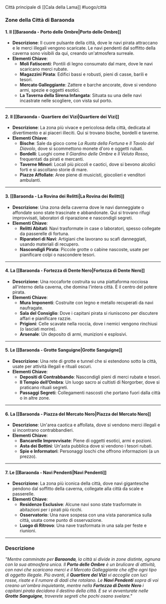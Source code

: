 Città principale di [[Cala della Lama]]
#luogo/città

### **Zone della Città di Baraonda**

#### **1. Il [[Baraonda - Porto delle Ombre|Porto delle Ombre]]**
- **Descrizione**: Il cuore pulsante della città, dove le navi pirata attraccano e le merci illegali vengono scaricate. Le navi pendenti dal soffitto della caverna sono visibili da qui, creando un'atmosfera surreale.
- **Elementi Chiave**:
  - **Moli Fatiscenti**: Pontili di legno consumato dal mare, dove le navi scaricano merci rubate.
  - **Magazzini Pirata**: Edifici bassi e robusti, pieni di casse, barili e tesori.
  - **Mercato Galleggiante**: Zattere e barche ancorate, dove si vendono armi, spezie e oggetti esotici.
  - **La Taverna della Sirena Infangata**: Situata su una delle navi incastrate nelle scogliere, con vista sul porto.
---

#### **2. Il [[Baraonda - Quartiere dei Vizi|Quartiere dei Vizi]]**
- **Descrizione**: La zona più vivace e pericolosa della città, dedicata al divertimento e ai piaceri illeciti. Qui si trovano bische, bordelli e taverne.
- **Elementi Chiave**:
  - **Bische**: Sale da gioco come *La Ruota della Fortuna* e *Il Tavolo del Diavolo*, dove si scommettono monete d'oro e oggetti rubati.
  - **Bordelli**: Luoghi come *Il Giardino delle Ombre* e *Il Veluto Rosso*, frequentati da pirati e mercanti.
  - **Taverne Minori**: Locali più piccoli e caotici, dove si bevono alcolici forti e si ascoltano storie di mare.
  - **Piazze Affollate**: Aree piene di musicisti, giocolieri e venditori ambulanti.

---

#### **3. [[Baraonda - La Rovina dei Relitti|La Rovina dei Relitti]]**
- **Descrizione**: Una zona della caverna dove le navi danneggiate o affondate sono state trascinate e abbandonate. Qui si trovano rifugi improvvisati, laboratori di riparazione e nascondigli segreti.
- **Elementi Chiave**:
  - **Relitti Abitati**: Navi trasformate in case o laboratori, spesso collegate da passerelle di fortuna.
  - **Riparatori di Navi**: Artigiani che lavorano su scafi danneggiati, usando materiali di recupero.
  - **Nascondigli Pirata**: Piccole grotte o cabine nascoste, usate per pianificare colpi o nascondere tesori.

---

#### **4. La [[Baraonda - Fortezza di Dente Nero|Fortezza di Dente Nero]]**
- **Descrizione**: Una roccaforte costruita su una piattaforma rocciosa all'interno della caverna, che domina l'intera città. È il centro del potere pirata.
- **Elementi Chiave**:
  - **Mura Imponenti**: Costruite con legno e metallo recuperati da navi naufragate.
  - **Sala del Consiglio**: Dove i capitani pirata si riuniscono per discutere affari e pianificare razzie.
  - **Prigioni**: Celle scavate nella roccia, dove i nemici vengono rinchiusi (o lasciati morire).
  - **Arsenale**: Un deposito di armi, munizioni e esplosivi.

---

#### **5. Le [[Baraonda - Grotte Sanguigne|Grotte Sanguigne]]**
- **Descrizione**: Una rete di grotte e tunnel che si estendono sotto la città, usate per attività illegali e rituali oscuri.
- **Elementi Chiave**:
  - **Depositi di Contrabbando**: Nascondigli pieni di merci rubate e tesori.
  - **Il Tempio dell’Ombra**: Un luogo sacro ai cultisti di Norgorber, dove si praticano rituali segreti.
  - **Passaggi Segreti**: Collegamenti nascosti che portano fuori dalla città o in altre zone.

---

#### **6. La [[Baraonda - Piazza del Mercato Nero|Piazza del Mercato Nero]]**
- **Descrizione**: Un'area caotica e affollata, dove si vendono merci illegali e si incontrano contrabbandieri.
- **Elementi Chiave**:
  - **Bancarelle Improvvisate**: Piene di oggetti esotici, armi e pozioni.
  - **Asta dei Bottini**: Un'asta pubblica dove si vendono i tesori rubati.
  - **Spie e Informatori**: Personaggi loschi che offrono informazioni (a un prezzo).

---

#### **7. Le [[Baraonda - Navi Pendenti|Navi Pendenti]]**
- **Descrizione**: La zona più iconica della città, dove navi gigantesche pendono dal soffitto della caverna, collegate alla città da scale e passerelle.
- **Elementi Chiave**:
  - **Residenze Esclusive**: Alcune navi sono state trasformate in abitazioni per i pirati più ricchi.
  - **Osservatorio**: Una nave sospesa con una vista panoramica sulla città, usata come punto di osservazione.
  - **Luogo di Ritrovo**: Una nave trasformata in una sala per feste e riunioni.

---

### **Descrizione**
_"Mentre camminate per **Baraonda**, la città si divide in zone distinte, ognuna con la sua atmosfera unica. Il **Porto delle Ombre** è un brulicare di attività, con navi che scaricano merci e il Mercato Galleggiante che offre ogni tipo di oggetto illegale. Più avanti, il **Quartiere dei Vizi** vi accoglie con luci rosse, risate e il rumore di dadi che rotolano. Le **Navi Pendenti** sopra di voi creano un'ombra inquietante, mentre nella **Fortezza di Dente Nero** i capitani pirata decidono il destino della città. E se vi avventurate nelle **Grotte Sanguigne**, troverete segreti che pochi osano svelare."_
